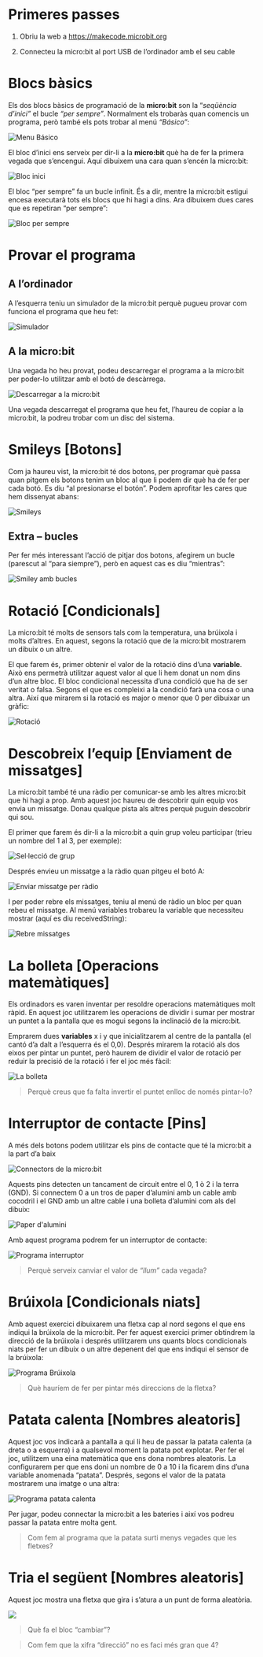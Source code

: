 Primeres passes
===============

1.  Obriu la web a <https://makecode.microbit.org>

2.  Connecteu la micro:bit al port USB de l’ordinador amb el seu cable

Blocs bàsics
============

Els dos blocs bàsics de programació de la **micro:bit** son la
“*seqüència d’inici”* el bucle *“per sempre”*. Normalment els trobaràs
quan comencis un programa, però també els pots trobar al menú
*“Básico”*:

![Menu Básico](./media/media/image1.png)

El bloc d’inici ens serveix per dir-li a la **micro:bit** què ha de fer
la primera vegada que s’encengui. Aquí dibuixem una cara quan s’encén la
micro:bit:

![Bloc inici](./media/media/image2.png)

El bloc “per sempre” fa un bucle infinit. És a dir, mentre la micro:bit
estigui encesa executarà tots els blocs que hi hagi a dins. Ara dibuixem
dues cares que es repetiran “per sempre”:

![Bloc per sempre](./media/media/image2.png)

Provar el programa
==================

A l’ordinador
-------------

A l’esquerra teniu un simulador de la micro:bit perquè pugueu provar com
funciona el programa que heu fet:

![Simulador](./media/media/image3.png)

A la micro:bit
--------------

Una vegada ho heu provat, podeu descarregar el programa a la micro:bit
per poder-lo utilitzar amb el botó de descàrrega.

![Descarregar a la micro:bit](./media/media/image4.png)

Una vegada descarregat el programa que heu fet, l’haureu de copiar a la
micro:bit, la podreu trobar com un disc del sistema.

Smileys \[Botons\]
==================

Com ja haureu vist, la micro:bit té dos botons, per programar què passa
quan pitgem els botons tenim un bloc al que li podem dir què ha de fer
per cada botó. Es diu “al presionarse el botón”. Podem aprofitar les
cares que hem dissenyat abans:

![Smileys](./media/media/image5.png)

Extra – bucles
--------------

Per fer més interessant l’acció de pitjar dos botons, afegirem un bucle
(parescut al “para siempre”), però en aquest cas es diu “mientras”:

![Smiley amb bucles](./media/media/image6.png)

Rotació \[Condicionals\]
========================

La micro:bit té molts de sensors tals com la temperatura, una brúixola i
molts d’altres. En aquest, segons la rotació que de la micro:bit
mostrarem un dibuix o un altre.

El que farem és, primer obtenir el valor de la rotació dins d’una
**variable**. Això ens permetrà utilitzar aquest valor al que li hem
donat un nom dins d’un altre bloc. El bloc condicional necessita d’una
condició que ha de ser veritat o falsa. Segons el que es compleixi a la
condició farà una cosa o una altra. Així que mirarem si la rotació es
major o menor que 0 per dibuixar un gràfic:

![Rotació](./media/media/image7.png)

Descobreix l’equip \[Enviament de missatges\]
=============================================

La micro:bit també té una ràdio per comunicar-se amb les altres
micro:bit que hi hagi a prop. Amb aquest joc haureu de descobrir quin
equip vos envia un missatge. Donau qualque pista als altres perquè
puguin descobrir qui sou.

El primer que farem és dir-li a la micro:bit a quin grup voleu
participar (trieu un nombre del 1 al 3, per exemple):

![Sel·lecció de grup](./media/media/image8.png)

Després envieu un missatge a la ràdio quan pitgeu el botó A:

![Enviar missatge per ràdio](./media/media/image9.png)

I per poder rebre els missatges, teniu al menú de ràdio un bloc per quan
rebeu el missatge. Al menú variables trobareu la variable que necessiteu
mostrar (aquí es diu receivedString):

![Rebre missatges](./media/media/image10.png)

La bolleta \[Operacions matemàtiques\]
======================================

Els ordinadors es varen inventar per resoldre operacions matemàtiques
molt ràpid. En aquest joc utilitzarem les operacions de dividir i sumar
per mostrar un puntet a la pantalla que es mogui segons la inclinació de
la micro:bit.

Emprarem dues **variables** x i y que inicialitzarem al centre de la
pantalla (el cantó d’a dalt a l’esquerra és el 0,0). Després mirarem la
rotació als dos eixos per pintar un puntet, però haurem de dividir el
valor de rotació per reduir la precisió de la rotació i fer el joc més
fàcil:

![La bolleta](./media/media/image11.png)

> Perquè creus que fa falta invertir el puntet enlloc de només pintar-lo?

Interruptor de contacte \[Pins\]
================================

A més dels botons podem utilitzar els pins de contacte que té la
micro:bit a la part d’a baix

![Connectors de la micro:bit](./media/media/image12.png)

Aquests pins detecten un tancament de circuit entre el 0, 1 ò 2 i la
terra (GND). Si connectem 0 a un tros de paper d’alumini amb un cable
amb cocodril i el GND amb un altre cable i una bolleta d’alumini com als del dibuix:

![Paper d'alumini](./media/media/image13.png)

Amb aquest programa podrem fer un interruptor de contacte:

![Programa interruptor](./media/media/image14.png)

> Perquè serveix canviar el valor de *“llum”* cada vegada?

Brúixola \[Condicionals niats\]
===============================

Amb aquest exercici dibuixarem una fletxa cap al nord segons el que ens
indiqui la brúixola de la micro:bit. Per fer aquest exercici primer
obtindrem la direcció de la brúixola i després utilitzarem uns quants
blocs condicionals niats per fer un dibuix o un altre depenent del que
ens indiqui el sensor de la brúixola:

![Programa Brúixola](./media/media/image15.png)

> Què hauríem de fer per pintar més direccions de la fletxa?

Patata calenta \[Nombres aleatoris\]
====================================

Aquest joc vos indicarà a pantalla a qui li heu de passar la patata
calenta (a dreta o a esquerra) i a qualsevol moment la patata pot
explotar. Per fer el joc, utilitzem una eina matemàtica que ens dona
nombres aleatoris. La configurarem per que ens doni un nombre de 0 a 10
i la ficarem dins d’una variable anomenada “patata”. Després, segons el
valor de la patata mostrarem una imatge o una altra:

![Programa patata calenta](./media/media/image16.png)

Per jugar, podeu connectar la micro:bit a les bateries i així vos podreu passar la patata entre molta gent.

> Com fem al programa que la patata surti menys vegades que les fletxes?

Tria el següent \[Nombres aleatoris\]
=====================================

Aquest joc mostra una fletxa que gira i s’atura a un punt de forma
aleatòria.

![](./media/media/image17.png)

> Què fa el bloc “cambiar”?

> Com fem que la xifra “direcció” no es faci més gran que 4?
